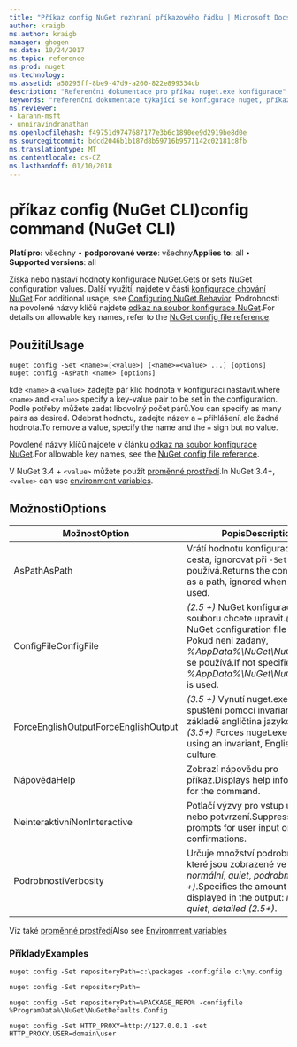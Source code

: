 ```yaml
---
title: "Příkaz config NuGet rozhraní příkazového řádku | Microsoft Docs"
author: kraigb
ms.author: kraigb
manager: ghogen
ms.date: 10/24/2017
ms.topic: reference
ms.prod: nuget
ms.technology: 
ms.assetid: a50295ff-8be9-47d9-a260-822e899334cb
description: "Referenční dokumentace pro příkaz nuget.exe konfigurace"
keywords: "referenční dokumentace týkající se konfigurace nuget, příkazu config"
ms.reviewer:
- karann-msft
- unniravindranathan
ms.openlocfilehash: f49751d9747687177e3b6c1890ee9d2919be8d0e
ms.sourcegitcommit: bdcd2046b1b187d8b59716b9571142c02181c8fb
ms.translationtype: MT
ms.contentlocale: cs-CZ
ms.lasthandoff: 01/10/2018
---
```

# <a name="config-command-nuget-cli"></a><span data-ttu-id="d22e2-104">příkaz config (NuGet CLI)</span><span class="sxs-lookup"><span data-stu-id="d22e2-104">config command (NuGet CLI)</span></span>

<span data-ttu-id="d22e2-105">**Platí pro:** všechny &bullet; **podporované verze**: všechny</span><span class="sxs-lookup"><span data-stu-id="d22e2-105">**Applies to:** all &bullet; **Supported versions**: all</span></span>

<span data-ttu-id="d22e2-106">Získá nebo nastaví hodnoty konfigurace NuGet.</span><span class="sxs-lookup"><span data-stu-id="d22e2-106">Gets or sets NuGet configuration values.</span></span> <span data-ttu-id="d22e2-107">Další využití, najdete v části [konfigurace chování NuGet](../consume-packages/configuring-nuget-behavior.md).</span><span class="sxs-lookup"><span data-stu-id="d22e2-107">For additional usage, see [Configuring NuGet Behavior](../consume-packages/configuring-nuget-behavior.md).</span></span> <span data-ttu-id="d22e2-108">Podrobnosti na povolené názvy klíčů najdete [odkaz na soubor konfigurace NuGet](../Schema/nuget-config-file.md).</span><span class="sxs-lookup"><span data-stu-id="d22e2-108">For details on allowable key names, refer to the [NuGet config file reference](../Schema/nuget-config-file.md).</span></span>

## <a name="usage"></a><span data-ttu-id="d22e2-109">Použití</span><span class="sxs-lookup"><span data-stu-id="d22e2-109">Usage</span></span>

```
nuget config -Set <name>=[<value>] [<name>=<value> ...] [options]
nuget config -AsPath <name> [options]
```

<span data-ttu-id="d22e2-110">kde `<name>` a `<value>` zadejte pár klíč hodnota v konfiguraci nastavit.</span><span class="sxs-lookup"><span data-stu-id="d22e2-110">where `<name>` and `<value>` specify a key-value pair to be set in the configuration.</span></span> <span data-ttu-id="d22e2-111">Podle potřeby můžete zadat libovolný počet párů.</span><span class="sxs-lookup"><span data-stu-id="d22e2-111">You can specify as many pairs as desired.</span></span> <span data-ttu-id="d22e2-112">Odebrat hodnotu, zadejte název a `=` přihlášení, ale žádná hodnota.</span><span class="sxs-lookup"><span data-stu-id="d22e2-112">To remove a value, specify the name and the `=` sign but no value.</span></span>

<span data-ttu-id="d22e2-113">Povolené názvy klíčů najdete v článku [odkaz na soubor konfigurace NuGet](../Schema/nuget-config-file.md).</span><span class="sxs-lookup"><span data-stu-id="d22e2-113">For allowable key names, see the [NuGet config file reference](../Schema/nuget-config-file.md).</span></span>

<span data-ttu-id="d22e2-114">V NuGet 3.4 + `<value>` můžete použít [proměnné prostředí](cli-ref-environment-variables.md).</span><span class="sxs-lookup"><span data-stu-id="d22e2-114">In NuGet 3.4+, `<value>` can use [environment variables](cli-ref-environment-variables.md).</span></span>

## <a name="options"></a><span data-ttu-id="d22e2-115">Možnosti</span><span class="sxs-lookup"><span data-stu-id="d22e2-115">Options</span></span>

| <span data-ttu-id="d22e2-116">Možnost</span><span class="sxs-lookup"><span data-stu-id="d22e2-116">Option</span></span> | <span data-ttu-id="d22e2-117">Popis</span><span class="sxs-lookup"><span data-stu-id="d22e2-117">Description</span></span> |
| --- | --- |
| <span data-ttu-id="d22e2-118">AsPath</span><span class="sxs-lookup"><span data-stu-id="d22e2-118">AsPath</span></span> | <span data-ttu-id="d22e2-119">Vrátí hodnotu konfigurace jako cesta, ignorovat při `-Set` se používá.</span><span class="sxs-lookup"><span data-stu-id="d22e2-119">Returns the config value as a path, ignored when `-Set` is used.</span></span> |
| <span data-ttu-id="d22e2-120">ConfigFile</span><span class="sxs-lookup"><span data-stu-id="d22e2-120">ConfigFile</span></span> | <span data-ttu-id="d22e2-121">*(2.5 +)*  NuGet konfiguračním souboru chcete upravit.</span><span class="sxs-lookup"><span data-stu-id="d22e2-121">*(2.5+)* The NuGet configuration file to modify.</span></span> <span data-ttu-id="d22e2-122">Pokud není zadaný, *%AppData%\NuGet\NuGet.Config* se používá.</span><span class="sxs-lookup"><span data-stu-id="d22e2-122">If not specified, *%AppData%\NuGet\NuGet.Config* is used.</span></span> |
| <span data-ttu-id="d22e2-123">ForceEnglishOutput</span><span class="sxs-lookup"><span data-stu-id="d22e2-123">ForceEnglishOutput</span></span> | <span data-ttu-id="d22e2-124">*(3.5 +)*  Vynutí nuget.exe ke spuštění pomocí invariantní, na základě angličtina jazykové verze.</span><span class="sxs-lookup"><span data-stu-id="d22e2-124">*(3.5+)* Forces nuget.exe to run using an invariant, English-based culture.</span></span> |
| <span data-ttu-id="d22e2-125">Nápověda</span><span class="sxs-lookup"><span data-stu-id="d22e2-125">Help</span></span> | <span data-ttu-id="d22e2-126">Zobrazí nápovědu pro příkaz.</span><span class="sxs-lookup"><span data-stu-id="d22e2-126">Displays help information for the command.</span></span> |
| <span data-ttu-id="d22e2-127">Neinteraktivní</span><span class="sxs-lookup"><span data-stu-id="d22e2-127">NonInteractive</span></span> | <span data-ttu-id="d22e2-128">Potlačí výzvy pro vstup uživatele nebo potvrzení.</span><span class="sxs-lookup"><span data-stu-id="d22e2-128">Suppresses prompts for user input or confirmations.</span></span> |
| <span data-ttu-id="d22e2-129">Podrobnosti</span><span class="sxs-lookup"><span data-stu-id="d22e2-129">Verbosity</span></span> | <span data-ttu-id="d22e2-130">Určuje množství podrobností, které jsou zobrazené ve výstupu: *normální*, *quiet*, *podrobné (2.5 +)*.</span><span class="sxs-lookup"><span data-stu-id="d22e2-130">Specifies the amount of detail displayed in the output: *normal*, *quiet*, *detailed (2.5+)*.</span></span> |

<span data-ttu-id="d22e2-131">Viz také [proměnné prostředí](cli-ref-environment-variables.md)</span><span class="sxs-lookup"><span data-stu-id="d22e2-131">Also see [Environment variables](cli-ref-environment-variables.md)</span></span>

### <a name="examples"></a><span data-ttu-id="d22e2-132">Příklady</span><span class="sxs-lookup"><span data-stu-id="d22e2-132">Examples</span></span>

```
nuget config -Set repositoryPath=c:\packages -configfile c:\my.config

nuget config -Set repositoryPath=

nuget config -Set repositoryPath=%PACKAGE_REPO% -configfile %ProgramData%\NuGet\NuGetDefaults.Config

nuget config -Set HTTP_PROXY=http://127.0.0.1 -set HTTP_PROXY.USER=domain\user
```

